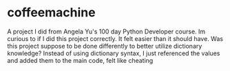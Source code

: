 # coffeemachine
A project I did from Angela Yu's 100 day Python Developer course.
Im curious to if I did this project correctly.  It felt easier than it should have.
Was this project suppose to be done differently to better utilize dictionary knowledge?
Instead of using dictionary syntax, I just referenced the values and added them to the main code, felt like cheating
